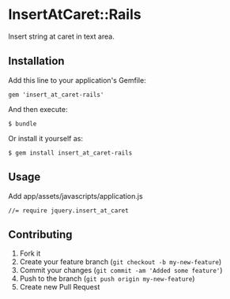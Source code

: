 # InsertAtCaret::Rails

Insert string at caret in text area.

## Installation

Add this line to your application's Gemfile:

    gem 'insert_at_caret-rails'

And then execute:

    $ bundle

Or install it yourself as:

    $ gem install insert_at_caret-rails

## Usage

Add app/assets/javascripts/application.js

    //= require jquery.insert_at_caret

## Contributing

1. Fork it
2. Create your feature branch (`git checkout -b my-new-feature`)
3. Commit your changes (`git commit -am 'Added some feature'`)
4. Push to the branch (`git push origin my-new-feature`)
5. Create new Pull Request
